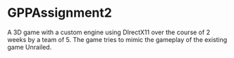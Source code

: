 # GPPAssignment2
A 3D game with a custom engine using DIrectX11 over the course of 2 weeks by a team of 5. The game tries to mimic the gameplay of the existing game Unrailed. 
